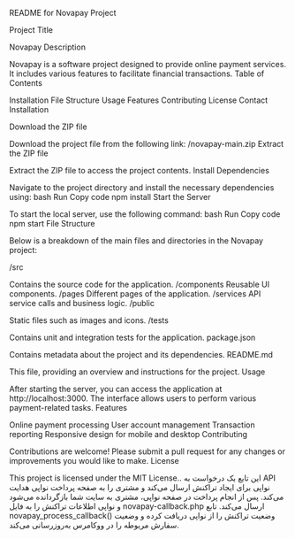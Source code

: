 README for Novapay Project

Project Title

Novapay
Description

Novapay is a software project designed to provide online payment services. It includes various features to facilitate financial transactions.
Table of Contents

Installation
File Structure
Usage
Features
Contributing
License
Contact
Installation

Download the ZIP file

Download the project file from the following link: /novapay-main.zip
Extract the ZIP file

Extract the ZIP file to access the project contents.
Install Dependencies

Navigate to the project directory and install the necessary dependencies using:
bash
Run
Copy code
npm install
Start the Server

To start the local server, use the following command:
bash
Run
Copy code
npm start
File Structure

Below is a breakdown of the main files and directories in the Novapay project:

/src

Contains the source code for the application.
/components
Reusable UI components.
/pages
Different pages of the application.
/services
API service calls and business logic.
/public

Static files such as images and icons.
/tests

Contains unit and integration tests for the application.
package.json

Contains metadata about the project and its dependencies.
README.md

This file, providing an overview and instructions for the project.
Usage

After starting the server, you can access the application at http://localhost:3000. The interface allows users to perform various payment-related tasks.
Features

Online payment processing
User account management
Transaction reporting
Responsive design for mobile and desktop
Contributing

Contributions are welcome! Please submit a pull request for any changes or improvements you would like to make.
License

This project is licensed under the MIT License..
این تابع یک درخواست به API نواپی برای ایجاد تراکنش ارسال می‌کند و مشتری را به صفحه پرداخت نواپی هدایت می‌کند.
پس از انجام پرداخت در صفحه نواپی، مشتری به سایت شما بازگردانده می‌شود و نواپی اطلاعات تراکنش را به فایل novapay-callback.php ارسال می‌کند.
تابع novapay_process_callback() وضعیت تراکنش را از نواپی دریافت کرده و وضعیت سفارش مربوطه را در ووکامرس به‌روزرسانی می‌کند.
